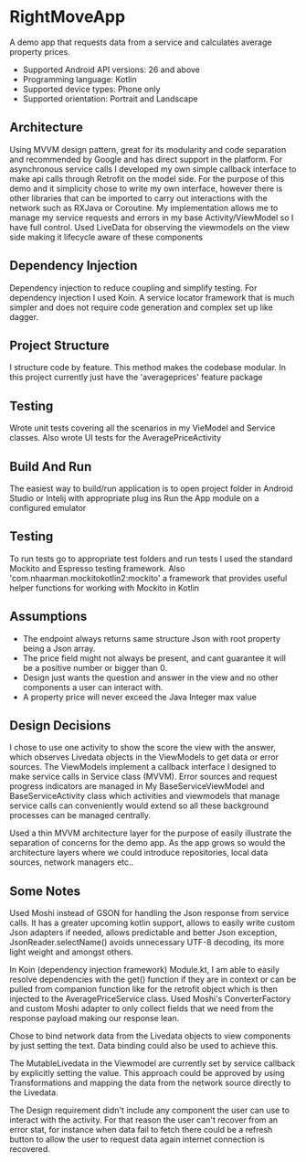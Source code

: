 # RightMoveApp
A demo app that requests data from a service and calculates average property prices.

- Supported Android API versions: 26 and above
- Programming language: Kotlin
- Supported device types: Phone only
- Supported orientation: Portrait and Landscape

## Architecture
Using MVVM design pattern, great for its modularity and code separation and recommended by Google and has direct support in the platform.
For asynchronous service calls I developed my own simple callback interface to make api calls through Retrofit on the model side. For the purpose of
this demo and it simplicity chose to write my own interface, however there is other libraries that can be imported to carry out interactions with the
network such as RXJava or Coroutine. My implementation allows me to manage my service requests and errors in my base Activity/ViewModel so I have full control.
Used LiveData for observing the viewmodels on the view side making it lifecycle aware of these components

## Dependency Injection
Dependency injection to reduce coupling and simplify testing.
For dependency injection I used Koin. A service locator framework that is much simpler and does not require
code generation and complex set up like dagger.

## Project Structure
I structure code by feature. This method makes the codebase modular. In this project currently just have the 'averageprices' feature package

## Testing
Wrote unit tests covering all the scenarios in my VieModel and Service classes. Also wrote UI tests for the AveragePriceActivity

## Build And Run
The easiest way to build/run application is to open project folder in Android Studio or Intelij with appropriate plug ins
Run the App module on a configured emulator

## Testing
To run tests go to appropriate test folders and run tests
I used the standard Mockito and Espresso testing framework. Also 'com.nhaarman.mockitokotlin2:mockito' a framework that provides useful
helper functions for working with Mockito in Kotlin


## Assumptions
- The endpoint always returns same structure Json with root property being a Json array.
- The price field might not always be present, and cant guarantee it will be a positive number or bigger than 0.
- Design just wants the question and answer in the view and no other components a user can interact with.
- A property price will never exceed the Java Integer max value

## Design Decisions
I chose to use one activity to show the score the view with the answer, which observes Livedata objects in the ViewModels to get data or error sources. The ViewModels implement a callback interface I designed
to make service calls in Service class (MVVM). Error sources and request progress indicators are managed in My BaseServiceViewModel and BaseServiceActivity class which  activities and viewmodels that manage 
service calls can conveniently would extend so all these background processes can be managed centrally.

Used a thin MVVM architecture layer for the purpose of easily illustrate the separation of concerns for the demo app. As the app grows so would the architecture layers where we could introduce repositories, 
local data sources, network managers etc..

## Some Notes
Used Moshi instead of GSON for handling the Json response from service calls. It has a greater upcoming kotlin support,
allows to easily write custom Json adapters if needed, allows predictable and better Json exception, JsonReader.selectName()
avoids unnecessary UTF-8 decoding, its more light weight and amongst others.

In Koin (dependency injection framework) Module.kt, I am able to easily resolve dependencies with the get()
function if they are in context or can be pulled from companion function like for the retrofit object which is then injected to the AveragePriceService class.
Used Moshi's ConverterFactory and custom Moshi adapter to only collect fields that we need from the response payload making our response lean.

Chose to bind network data from the Livedata objects to view components by just setting the text. Data binding could also be used to achieve this.

The MutableLivedata in the Viewmodel are currently set by service callback by explicitly setting the value. This approach could be approved by using Transformations and mapping the data from the 
network source directly to the Livedata.

The Design requirement didn't include any component the user can use to interact with the activity. For that reason the user can't recover from an error stat, for instance when data 
fail to fetch there could be a refresh button to allow the user to request data again internet connection is recovered.